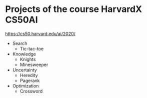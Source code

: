 # Projects of the course HarvardX CS50AI

https://cs50.harvard.edu/ai/2020/

- Search
  - Tic-tac-toe
- Knowledge
  - Knights
  - Minesweeper
- Uncertainty
  - Heredity
  - Pagerank
- Optimization
  - Crossword
